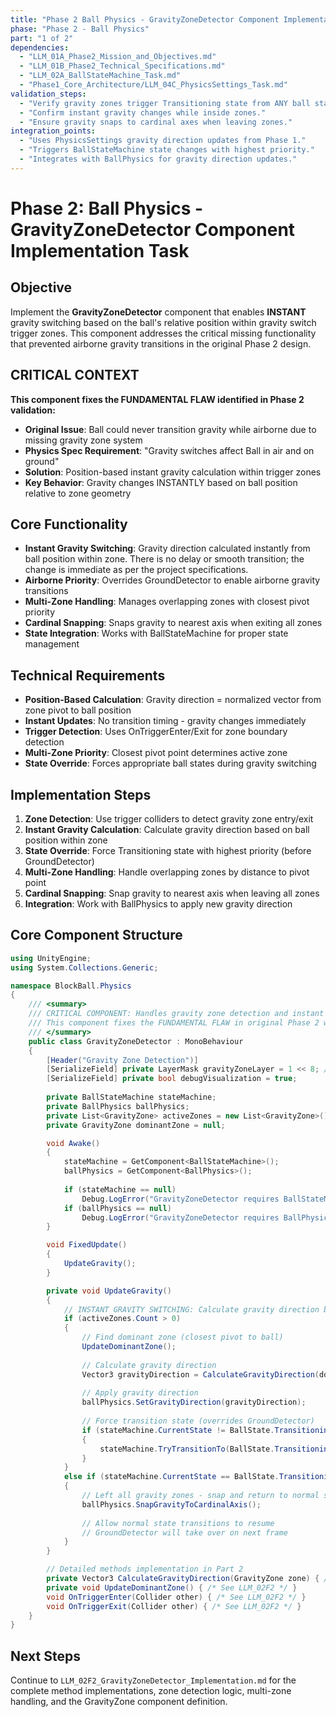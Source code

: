 ```yaml
---
title: "Phase 2 Ball Physics - GravityZoneDetector Component Implementation Task (Part 1 of 2)"
phase: "Phase 2 - Ball Physics"
part: "1 of 2"
dependencies:
  - "LLM_01A_Phase2_Mission_and_Objectives.md"
  - "LLM_01B_Phase2_Technical_Specifications.md" 
  - "LLM_02A_BallStateMachine_Task.md"
  - "Phase1_Core_Architecture/LLM_04C_PhysicsSettings_Task.md"
validation_steps:
  - "Verify gravity zones trigger Transitioning state from ANY ball state (including Airborne)."
  - "Confirm instant gravity changes while inside zones."
  - "Ensure gravity snaps to cardinal axes when leaving zones."
integration_points:
  - "Uses PhysicsSettings gravity direction updates from Phase 1."
  - "Triggers BallStateMachine state changes with highest priority."
  - "Integrates with BallPhysics for gravity direction updates."
---
```


# Phase 2: Ball Physics - GravityZoneDetector Component Implementation Task

## Objective
Implement the **GravityZoneDetector** component that enables **INSTANT** gravity switching based on the ball's relative position within gravity switch trigger zones. This component addresses the critical missing functionality that prevented airborne gravity transitions in the original Phase 2 design.

## CRITICAL CONTEXT
**This component fixes the FUNDAMENTAL FLAW identified in Phase 2 validation:**
- **Original Issue**: Ball could never transition gravity while airborne due to missing gravity zone system
- **Physics Spec Requirement**: "Gravity switches affect Ball in air and on ground" 
- **Solution**: Position-based instant gravity calculation within trigger zones
- **Key Behavior**: Gravity changes INSTANTLY based on ball position relative to zone geometry

## Core Functionality
- **Instant Gravity Switching**: Gravity direction calculated instantly from ball position within zone. There is no delay or smooth transition; the change is immediate as per the project specifications.
- **Airborne Priority**: Overrides GroundDetector to enable airborne gravity transitions  
- **Multi-Zone Handling**: Manages overlapping zones with closest pivot priority
- **Cardinal Snapping**: Snaps gravity to nearest axis when exiting all zones
- **State Integration**: Works with BallStateMachine for proper state management

## Technical Requirements
- **Position-Based Calculation**: Gravity direction = normalized vector from zone pivot to ball position
- **Instant Updates**: No transition timing - gravity changes immediately
- **Trigger Detection**: Uses OnTriggerEnter/Exit for zone boundary detection
- **Multi-Zone Priority**: Closest pivot point determines active zone
- **State Override**: Forces appropriate ball states during gravity switching

## Implementation Steps
1. **Zone Detection**: Use trigger colliders to detect gravity zone entry/exit
2. **Instant Gravity Calculation**: Calculate gravity direction based on ball position within zone
3. **State Override**: Force Transitioning state with highest priority (before GroundDetector)
4. **Multi-Zone Handling**: Handle overlapping zones by distance to pivot point
5. **Cardinal Snapping**: Snap gravity to nearest axis when leaving all zones
6. **Integration**: Work with BallPhysics to apply new gravity direction

## Core Component Structure
```csharp
using UnityEngine;
using System.Collections.Generic;

namespace BlockBall.Physics
{
    /// <summary>
    /// CRITICAL COMPONENT: Handles gravity zone detection and instant gravity switching.
    /// This component fixes the FUNDAMENTAL FLAW in original Phase 2 where gravity transitions while airborne were impossible.
    /// </summary>
    public class GravityZoneDetector : MonoBehaviour
    {
        [Header("Gravity Zone Detection")]
        [SerializeField] private LayerMask gravityZoneLayer = 1 << 8; // Layer for gravity zones
        [SerializeField] private bool debugVisualization = true;
        
        private BallStateMachine stateMachine;
        private BallPhysics ballPhysics;
        private List<GravityZone> activeZones = new List<GravityZone>();
        private GravityZone dominantZone = null;

        void Awake()
        {
            stateMachine = GetComponent<BallStateMachine>();
            ballPhysics = GetComponent<BallPhysics>();
            
            if (stateMachine == null)
                Debug.LogError("GravityZoneDetector requires BallStateMachine component");
            if (ballPhysics == null)
                Debug.LogError("GravityZoneDetector requires BallPhysics component");
        }

        void FixedUpdate()
        {
            UpdateGravity();
        }

        private void UpdateGravity()
        {
            // INSTANT GRAVITY SWITCHING: Calculate gravity direction based on ball position within zone
            if (activeZones.Count > 0)
            {
                // Find dominant zone (closest pivot to ball)
                UpdateDominantZone();
                
                // Calculate gravity direction
                Vector3 gravityDirection = CalculateGravityDirection(dominantZone);
                
                // Apply gravity direction
                ballPhysics.SetGravityDirection(gravityDirection);
                
                // Force transition state (overrides GroundDetector)
                if (stateMachine.CurrentState != BallState.Transitioning)
                {
                    stateMachine.TryTransitionTo(BallState.Transitioning, "Entered gravity zone");
                }
            }
            else if (stateMachine.CurrentState == BallState.Transitioning)
            {
                // Left all gravity zones - snap and return to normal states
                ballPhysics.SnapGravityToCardinalAxis();
                
                // Allow normal state transitions to resume
                // GroundDetector will take over on next frame
            }
        }

        // Detailed methods implementation in Part 2
        private Vector3 CalculateGravityDirection(GravityZone zone) { /* See LLM_02F2 */ }
        private void UpdateDominantZone() { /* See LLM_02F2 */ }
        void OnTriggerEnter(Collider other) { /* See LLM_02F2 */ }
        void OnTriggerExit(Collider other) { /* See LLM_02F2 */ }
    }
}
```

## Next Steps
Continue to `LLM_02F2_GravityZoneDetector_Implementation.md` for the complete method implementations, zone detection logic, multi-zone handling, and the GravityZone component definition.
